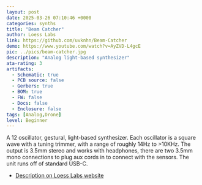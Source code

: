 ```yaml
---
layout: post
date: 2025-03-26 07:10:46 +0000
categories: synths
title: "Beam Catcher"
author: Loess Labs
link: https://github.com/uvknhn/Beam-Catcher
demo: https://www.youtube.com/watch?v=AyZVD-L4gcE
pic: ../pics/beam-catcher.jpg
description: "Analog light-based synthesizer"
ata-rating: 3
artifacts:
  - Schematic: true
  - PCB source: false
  - Gerbers: true
  - BOM: true
  - FW: false
  - Docs: false
  - Enclosure: false
tags: [Analog,Drone]
level: Beginner
---
```


A 12 oscillator, gestural, light-based synthesizer. Each oscillator is a square wave with a tuning trimmer, with a range of roughly 14Hz to >10KHz. The output is 3.5mm stereo and works with headphones, there are two 3.5mm mono connections to plug aux cords in to connect with the sensors. The unit runs off of standard USB-C.

- [Description on Loess Labs website](https://loess-labs.net/inst/beam/)